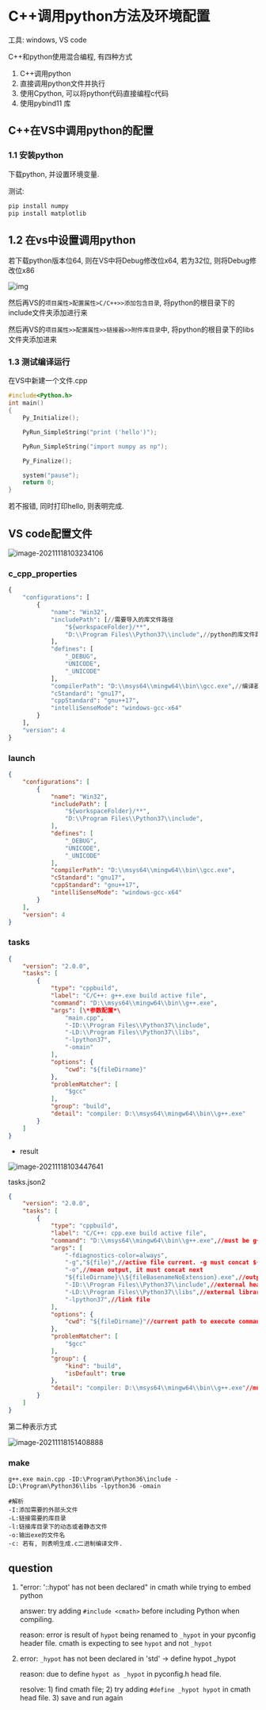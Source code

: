 # C++调用python方法及环境配置

工具: windows, VS code

C++和python使用混合编程, 有四种方式

1. C++调用python
2. 直接调用python文件并执行
3. 使用Cpython, 可以将python代码直接编程c代码
4. 使用pybind11 库

## C++在VS中调用python的配置

### 1.1 安装python

下载python, 并设置环境变量.

测试: 

```cmd
pip install numpy
pip install matplotlib
```

## 1.2 在vs中设置调用python

若下载python版本位64, 则在VS中将Debug修改位x64, 若为32位, 则将Debug修改位x86

![img](.\C++调用Python.assets\v2-147e3309f38d99ef6e06e08ab5a0b683_b.png)

然后再VS的`项目属性>配置属性>C/C++>>添加包含目录`, 将python的根目录下的include文件夹添加进行来

然后再VS的`项目属性>>配置属性>>链接器>>附件库目录`中, 将python的根目录下的libs文件夹添加进来

### 1.3 测试编译运行

在VS中新建一个文件.cpp

```C++
#include<Python.h>
int main()
{
	Py_Initialize();   

	PyRun_SimpleString("print ('hello')");

	PyRun_SimpleString("import numpy as np");

	Py_Finalize();

	system("pause");
	return 0;
}
```

若不报错, 同时打印hello, 则表明完成.



## VS code配置文件

![image-20211118103234106](.\C++调用Python.assets\image-20211118103234106.png)

### c_cpp_properties

```python
{
    "configurations": [
        {
            "name": "Win32",
            "includePath": [//需要导入的库文件路径
                "${workspaceFolder}/**",
                "D:\\Program Files\\Python37\\include",//python的库文件路径
            ],
            "defines": [
                "_DEBUG",
                "UNICODE",
                "_UNICODE"
            ],
            "compilerPath": "D:\\msys64\\mingw64\\bin\\gcc.exe",//编译器
            "cStandard": "gnu17",
            "cppStandard": "gnu++17",
            "intelliSenseMode": "windows-gcc-x64"
        }
    ],
    "version": 4
}
```



### launch

```json
{
    "configurations": [
        {
            "name": "Win32",
            "includePath": [
                "${workspaceFolder}/**",
                "D:\\Program Files\\Python37\\include",
            ],
            "defines": [
                "_DEBUG",
                "UNICODE",
                "_UNICODE"
            ],
            "compilerPath": "D:\\msys64\\mingw64\\bin\\gcc.exe",
            "cStandard": "gnu17",
            "cppStandard": "gnu++17",
            "intelliSenseMode": "windows-gcc-x64"
        }
    ],
    "version": 4
}
```



### tasks

```json
{
	"version": "2.0.0",
	"tasks": [
		{
			"type": "cppbuild",
			"label": "C/C++: g++.exe build active file",
			"command": "D:\\msys64\\mingw64\\bin\\g++.exe",
			"args": [\*参数配置*\
				"main.cpp",
				"-ID:\\Program Files\\Python37\\include",
				"-LD:\\Program Files\\Python37\\libs",
				"-lpython37",
				"-omain"
			],
			"options": {
				"cwd": "${fileDirname}"
			},
			"problemMatcher": [
				"$gcc"
			],
			"group": "build",
			"detail": "compiler: D:\\msys64\\mingw64\\bin\\g++.exe"
		}
	]
}
```

- result

![image-20211118103447641](.\C++调用Python.assets\image-20211118103447641-16372028887091.png)

tasks.json2

```json
{
	"version": "2.0.0",
	"tasks": [
		{
			"type": "cppbuild",
			"label": "C/C++: cpp.exe build active file",
			"command": "D:\\msys64\\mingw64\\bin\\g++.exe",//must be g++.exe
			"args": [
				"-fdiagnostics-color=always",
				"-g","${file}",//active file current. -g must concat ${file}
				"-o",//mean output, it must concat next
				"${fileDirname}\\${fileBasenameNoExtension}.exe",//output exe of name
				"-ID:\\Program Files\\Python37\\include",//external headr file
				"-LD:\\Program Files\\Python37\\libs",//external librarys file
				"-lpython37",//link file
			],
			"options": {
				"cwd": "${fileDirname}"//current path to execute command
			},
			"problemMatcher": [
				"$gcc"
			],
			"group": {
				"kind": "build",
				"isDefault": true
			},
			"detail": "compiler: D:\\msys64\\mingw64\\bin\\g++.exe"//must be g++.exe
		}
	]
}
```



第二种表示方式

![image-20211118151408888](.\C++调用Python.assets\image-20211118151408888-16372196505462.png)

### make

```shell
g++.exe main.cpp -ID:\Program\Python36\include -LD:\Program\Python36\libs -lpython36 -omain

#解析
-I:添加需要的外部头文件
-L:链接需要的库目录
-l:链接库目录下的动态或者静态文件
-o:输出exe的文件名
-c: 若有, 则表明生成.c二进制编译文件.
```



## question

1. "error: '::hypot' has not been declared" in cmath while trying to embed python

   answer:  try adding `#include <cmath>` before including Python when compiling.

   reason: error is result of `hypot` being renamed to `_hypot` in your pyconfig header file. cmath is expecting to see `hypot` and not `_hypot`

2. error: `_hypot` has not been declared in 'std' -> define hypot _hypot

   reason: due to define `hypot as _hypot` in pyconfig.h head file.

   resolve: 1) find cmath file; 2) try adding `#define _hypot hypot` in cmath head file. 3) save and run again
